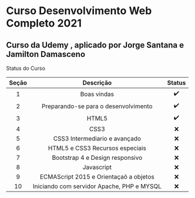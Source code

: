 # Curso Desenvolvimento Web Completo 2021

## Curso da Udemy , aplicado por Jorge Santana e Jamilton Damasceno
Status do Curso

| Seção      | Descrição | Status     |
| :----:     |    :----:   |     :----:    |
| 1      | Boas vindas      | :heavy_check_mark:   |
| 2   | Preparando-se para o desenvolvimento       | :heavy_check_mark:  |
| 3      | HTML5      | :heavy_check_mark:   |
| 4   | CSS3       | :x:   |
| 5      | CSS3 Intermediario e avançado      |  :x:    |
| 6   | HTML5 e CSS3 Recursos especiais      | :x:   |
| 7      | Bootstrap 4 e Design responsivo     |  :x:    |
| 8   | Javascript      | :x:   |
| 9      | ECMAScript 2015 e Orientaçaõ a objetos      |  :x:   |
| 10   | Iniciando com servidor Apache, PHP e MYSQL      | :x:   |
